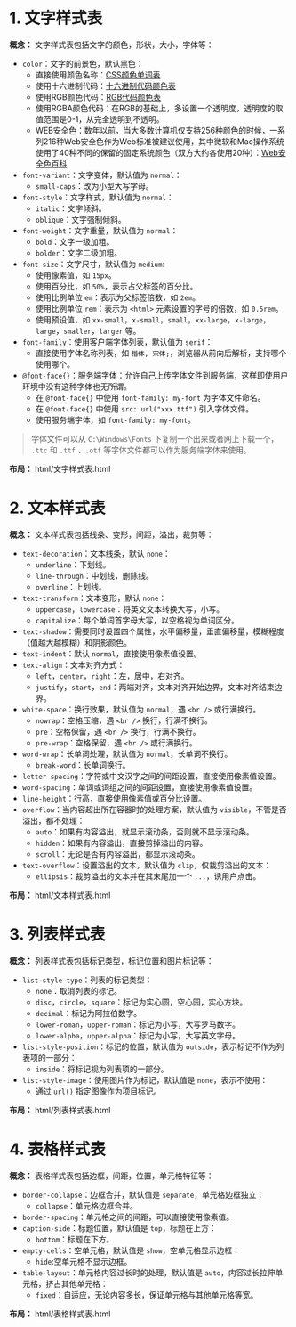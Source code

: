 # 1. 文字样式表

**概念：** 文字样式表包括文字的颜色，形状，大小，字体等：
- `color`：文字的前景色，默认黑色：
    - 直接使用颜色名称：[CSS颜色单词表](https://www.sioe.cn/yingyong/yanse-rgb-16/)
    - 使用十六进制代码：[十六进制代码颜色表](https://www.sioe.cn/yingyong/yanse-rgb-16/)
    - 使用RGB颜色代码：[RGB代码颜色表](https://www.sioe.cn/yingyong/yanse-rgb-16/)
    - 使用RGBA颜色代码：在RGB的基础上，多设置一个透明度，透明度的取值范围是0-1，从完全透明到不透明。
    - WEB安全色：数年以前，当大多数计算机仅支持256种颜色的时候，一系列216种Web安全色作为Web标准被建议使用，其中微软和Mac操作系统使用了40种不同的保留的固定系统颜色（双方大约各使用20种）：[Web安全色百科](https://baike.baidu.com/item/web%E5%AE%89%E5%85%A8%E8%89%B2/1703708?fr=aladdin)
- `font-variant`：文字变体，默认值为 `normal`：
    - `small-caps`：改为小型大写字母。
- `font-style`：文字样式，默认值为 `normal`：
    - `italic`：文字倾斜。
    - `oblique`：文字强制倾斜。
- `font-weight`：文字重量，默认值为 `normal`：
    - `bold`：文字一级加粗。
    - `bolder`：文字二级加粗。
- `font-size`：文字尺寸，默认值为 `medium`:
    - 使用像素值，如 `15px`。
    - 使用百分比，如 `50%`，表示占父标签的百分比。
    - 使用比例单位 `em`：表示为父标签倍数，如 `2em`。
    - 使用比例单位 `rem`：表示为 `<html>` 元素设置的字号的倍数，如 `0.5rem`。
    - 使用预设值，如 `xx-small`，`x-small`，`small`，`xx-large`，`x-large`，`large`，`smaller`，`larger` 等。
- `font-family`：使用客户端字体列表，默认值为 `serif`：
    - 直接使用字体名称列表，如 `楷体, 宋体;`，浏览器从前向后解析，支持哪个使用哪个。
- `@font-face{}`：服务端字体：允许自己上传字体文件到服务端，这样即使用户环境中没有这种字体也无所谓。
    - 在 `@font-face{}` 中使用 `font-family: my-font` 为字体文件命名。
    - 在 `@font-face{}` 中使用 `src: url("xxx.ttf")` 引入字体文件。
    - 使用服务端字体，如 `font-family: my-font`。
        
> 字体文件可以从 `C:\Windows\Fonts` 下复制一个出来或者网上下载一个， `.ttc` 和 `.ttf` 、`.otf` 等字体文件都可以作为服务端字体来使用。

**布局：** html/文字样式表.html

# 2. 文本样式表

**概念：** 文本样式表包括线条、变形，间距，溢出，裁剪等：
- `text-decoration`：文本线条，默认 `none`：
    - `underline`：下划线。
    - `line-through`：中划线，删除线。
    - `overline`：上划线。
- `text-transform`：文本变形，默认 `none`：
    - `uppercase`，`lowercase`：将英文文本转换大写，小写。
    - `capitalize`：每个单词首字母大写，以空格视为单词区分。
- `text-shadow`：需要同时设置四个属性，水平偏移量，垂直偏移量，模糊程度（值越大越模糊）和阴影颜色。
- `text-indent`：默认 `normal`，直接使用像素值设置。
- `text-align`：文本对齐方式：
    - `left`，`center`，`right`：左，居中，右对齐。
    - `justify`，`start`，`end`：两端对齐，文本对齐开始边界，文本对齐结束边界。
- `white-space`：换行效果，默认值为 `normal`，遇 `<br />` 或行满换行。
    - `nowrap`：空格压缩，遇 `<br />` 换行，行满不换行。
    - `pre`：空格保留，遇 `<br />` 换行，行满不换行。
    - `pre-wrap`：空格保留，遇 `<br />` 或行满换行。
- `word-wrap`：长单词处理，默认值为 `normal`，长单词不换行。
    - `break-word`：长单词换行。
- `letter-spacing`：字符或中文汉字之间的间距设置，直接使用像素值设置。
- `word-spacing`：单词或词组之间的间距设置，直接使用像素值设置。
- `line-height`：行高，直接使用像素值或百分比设置。
- `overflow`：当内容超出所在容器时的处理方案，默认值为 `visible`，不管是否溢出，都不处理：
    - `auto`：如果有内容溢出，就显示滚动条，否则就不显示滚动条。
    - `hidden`：如果有内容溢出，直接剪掉溢出的内容。
    - `scroll`：无论是否有内容溢出，都显示滚动条。
- `text-overflow`：设置溢出的文本，默认值为 `clip`，仅裁剪溢出的文本：
    - `ellipsis`：裁剪溢出的文本并在其末尾加一个 `...`，诱用户点击。
    
**布局：** html/文本样式表.html

# 3. 列表样式表

**概念：** 列表样式表包括标记类型，标记位置和图片标记等：
- `list-style-type`：列表的标记类型：
    - `none`：取消列表的标记。
    - `disc`，`circle`，`square`：标记为实心圆，空心园，实心方块。
    - `decimal`：标记为阿拉伯数字。
    - `lower-roman`，`upper-roman`：标记为小写，大写罗马数字。
    - `lower-alpha`，`upper-alpha`：标记为小写，大写英文字母。
- `list-style-position`：标记的位置，默认值为 `outside`，表示标记不作为列表项的一部分：
    - `inside`：将标记视为列表项的一部分。
- `list-style-image`：使用图片作为标记，默认值是 `none`，表示不使用：
    - 通过 `url()` 指定图像作为项目标记。

**布局：** html/列表样式表.html

# 4. 表格样式表

**概念：** 表格样式表包括边框，间距，位置，单元格特征等：
- `border-collapse`：边框合并，默认值是 `separate`，单元格边框独立：
    - `collapse`：单元格边框合并。
- `border-spacing`：单元格之间的间距，可以直接使用像素值。
- `caption-side`：标题位置，默认值是 `top`，标题在上方：
    - `bottom`：标题在下方。
- `empty-cells`：空单元格，默认值是 `show`，空单元格显示边框：
    - `hide`:空单元格不显示边框。
- `table-layout`：单元格内容过长时的处理，默认值是 `auto`，内容过长拉伸单元格，挤占其他单元格：
    - `fixed`：自适应，无论内容多长，保证单元格与其他单元格等宽。

**布局：** html/表格样式表.html















